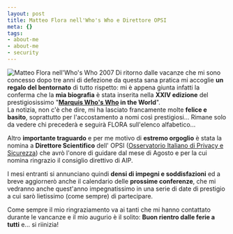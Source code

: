 ```yaml
--- 
layout: post
title: Matteo Flora nell'Who's Who e Direttore OPSI
meta: {}
tags: 
- about-me
- about-me
- security
---
```

![Matteo Flora nell'Who's Who 2007](http://www.lastknight.com/download/20060824_who.gif)
Di ritorno dalle vacanze che mi sono concesso dopo tre anni di defezione da questa sana pratica mi accoglie **un regalo del bentornato** di tutto rispetto: mi è appena giunta infatti la conferma che la **mia biografia** è stata inserita nella **XXIV edizione** del prestigiosissimo "**[Marquis Who's Who](http://www.marquiswhoswho.com/) in the World**".  
La notizia, non c'è che dire, mi ha lasciato francamente molte **felice e basito**, soprattutto per l'accostamento a nomi così prestigiosi... Rimane solo da vedere chi precederà e seguirà FLORA sull'elenco alfabetico...  

Altro **importante traguardo** e per me motivo di **estremo orgoglio** è stata la nomina a **Direttore Scientifico** dell' OPSI ([Osservatorio Italiano di Privacy e Sicurezza](http://opsi.aipnet.it)) che avrò l'onore di guidare dal mese di Agosto e per la cui nomina ringrazio il consiglio direttivo di AIP.  

I mesi entranti si annunciano quindi **densi di impegni e soddisfazioni** ed a breve aggiornerò anche il calendario delle **prossime conferenze**, che mi vedranno anche quest'anno impegnatissimo in una serie di date di prestigio a cui sarò lietissimo (come sempre) di partecipare.  

Come sempre il mio ringraziamento va ai tanti che mi hanno contattato durante le vancanze e il mio augurio è il solito: **Buon rientro dalle ferie a tutti** e... si riinizia! 
